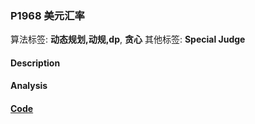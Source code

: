 ### P1968 美元汇率

算法标签: **动态规划,动规,dp**, **贪心**
其他标签: **Special Judge**


#### Description

#### Analysis

#### [Code](../cpp/p1968.cpp) 

